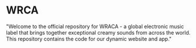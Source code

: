 # WRCA
"Welcome to the official repository for WRACA - a global electronic music label that brings together exceptional creamy sounds from across the world. This repository contains the code for our dynamic website and app."
